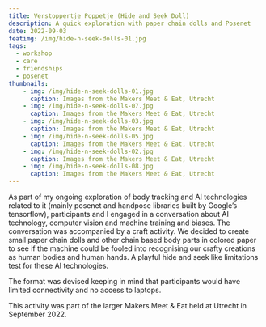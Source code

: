```yaml
---
title: Verstoppertje Poppetje (Hide and Seek Doll)
description: A quick exploration with paper chain dolls and Posenet
date: 2022-09-03
featimg: /img/hide-n-seek-dolls-01.jpg
tags: 
  - workshop
  - care
  - friendships
  - posenet
thumbnails:
    - img: /img/hide-n-seek-dolls-01.jpg
      caption: Images from the Makers Meet & Eat, Utrecht
    - img: /img/hide-n-seek-dolls-07.jpg
      caption: Images from the Makers Meet & Eat, Utrecht
    - img: /img/hide-n-seek-dolls-03.jpg
      caption: Images from the Makers Meet & Eat, Utrecht
    - img: /img/hide-n-seek-dolls-05.jpg
      caption: Images from the Makers Meet & Eat, Utrecht
    - img: /img/hide-n-seek-dolls-02.jpg
      caption: Images from the Makers Meet & Eat, Utrecht
    - img: /img/hide-n-seek-dolls-08.jpg
      caption: Images from the Makers Meet & Eat, Utrecht
---
```


As part of my ongoing exploration of body tracking and AI technologies related to it (mainly posenet and handpose libraries built by Google’s tensorflow), participants and I engaged in a conversation about AI technology, computer vision and machine training and biases. 
The conversation was accompanied by a craft activity. We decided to create small paper chain dolls and other chain based body parts in colored paper to see if the machine could be fooled into recognising our crafty creations as human bodies and human hands. A playful hide and seek like limitations test for these AI technologies. 

The format was devised keeping in mind that participants would have limited connectivity and no access to laptops. 

This activity was part of the larger Makers Meet & Eat held at Utrecht in September 2022. 
